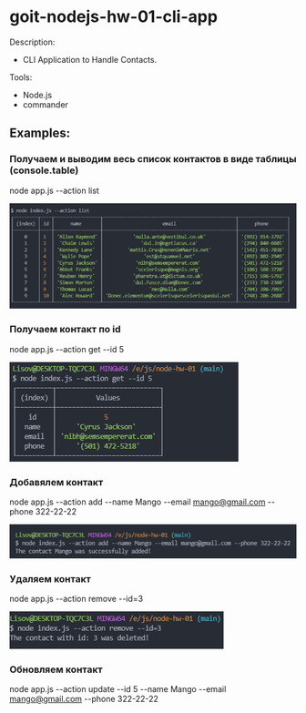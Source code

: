 # goit-nodejs-hw-01-cli-app

Description:

- CLI Application to Handle Contacts.

Tools:

- Node.js
- commander

## Examples:

### Получаем и выводим весь список контактов в виде таблицы (console.table)

node app.js --action list

![Task](./result_img/action-list.png)

### Получаем контакт по id

node app.js --action get --id 5

![Task](./result_img/get-by-id.png)

### Добавялем контакт

node app.js --action add --name Mango --email mango@gmail.com --phone 322-22-22

![Task](./result_img/add-contact.png)

### Удаляем контакт

node app.js --action remove --id=3

![Task](./result_img/remove-contact.png)

### Обновляем контакт

node app.js --action update --id 5 --name Mango --email mango@gmail.com --phone 322-22-22

